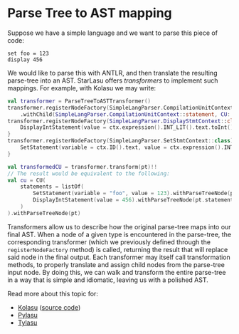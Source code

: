 # Parse Tree to AST mapping

Suppose we have a simple language and we want to parse this piece of code:

```
set foo = 123
display 456
```

We would like to parse this with ANTLR, and then translate the resulting parse-tree into an AST. StarLasu offers
_transformers_ to implement such mappings. For example, with Kolasu we may write:

```kotlin
val transformer = ParseTreeToASTTransformer()
transformer.registerNodeFactory(SimpleLangParser.CompilationUnitContext::class, CU::class)
    .withChild(SimpleLangParser.CompilationUnitContext::statement, CU::statements)
transformer.registerNodeFactory(SimpleLangParser.DisplayStmtContext::class) { ctx ->
    DisplayIntStatement(value = ctx.expression().INT_LIT().text.toInt())
}
transformer.registerNodeFactory(SimpleLangParser.SetStmtContext::class) { ctx ->
    SetStatement(variable = ctx.ID().text, value = ctx.expression().INT_LIT().text.toInt())
}

val transformedCU = transformer.transform(pt)!!
// The result would be equivalent to the following:
val cu = CU(
    statements = listOf(
        SetStatement(variable = "foo", value = 123).withParseTreeNode(pt.statement(0)),
        DisplayIntStatement(value = 456).withParseTreeNode(pt.statement(1))
    )
).withParseTreeNode(pt)
```

Transformers allow us to describe how the original parse-tree maps into our final AST. When a node of a given type is 
encountered in the parse-tree, the corresponding transformer (which we previously defined through the 
`registerNodeFactory` method) is called, returning the result that will replace said node in the final output. 
Each transformer may itself call transformation methods, to properly translate and assign child nodes from the 
parse-tree input node. By doing this, we can walk and transform the entire parse-tree in a way that is simple and 
idiomatic, leaving us with a polished AST.

Read more about this topic for:
- [Kolasu](https://javadoc.io/doc/com.strumenta.kolasu/kolasu-core/latest/com/strumenta/kolasu/mapping/ParseTreeToASTTransformer.html) ([source code](https://github.com/Strumenta/kolasu/tree/master/core/src/main/kotlin/com/strumenta/kolasu/mapping))
- [Pylasu](https://pylasu.readthedocs.io/en/latest/pylasu.mapping.html#pylasu-mapping-parse-tree-to-ast-transformer-module)
- [Tylasu](https://strumenta.github.io/tylasu/classes/mapping.parsetreetoasttransformer.html)